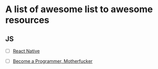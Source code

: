 # A list of awesome list to awesome resources

## JS
- [ ] [React Native](https://github.com/jondot/awesome-react-native)
- [ ] [Become a Programmer,
  Motherfucker](http://programming-motherfucker.com/become.html)




